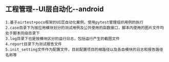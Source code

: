 ## 工程管理--UI层自动化--android

    1.基于airtest+poco框架的UI层自动化案例，使用pytest管理组织用例的执行
    2.case目录下为按应用模块划分的测试用例及公共使用的函数接口，脚本内使用的图片文件均处于脚本同级目录下
    3.log目录下也是按模块区分的运行日志，包括运行产生的截图文件
    4.report目录下为测试报告文件
    5.init_setting文件作为配置文件，目前配置项目的根路径以及各自模块的日志和报告路径名称等

 
